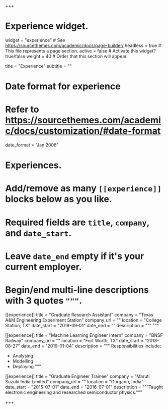 +++
# Experience widget.
widget = "experience"  # See https://sourcethemes.com/academic/docs/page-builder/
headless = true  # This file represents a page section.
active = false  # Activate this widget? true/false
weight = 40  # Order that this section will appear.

title = "Experience"
subtitle = ""

# Date format for experience
#   Refer to https://sourcethemes.com/academic/docs/customization/#date-format
date_format = "Jan 2006"

# Experiences.
#   Add/remove as many `[[experience]]` blocks below as you like.
#   Required fields are `title`, `company`, and `date_start`.
#   Leave `date_end` empty if it's your current employer.
#   Begin/end multi-line descriptions with 3 quotes `"""`.
[[experience]]
  title = "Graduate Research Assistant"
  company = "Texas A&M Engineering Experiment Station"
  company_url = ""
  location = "College Station, TX"
  date_start = "2019-09-01"
  date_end = ""
  description = """
  """


[[experience]]
  title = "Machine Learning Engineer Intern"
  company = "BNSF Railway"
  company_url = ""
  location = "Fort Worth, TX"
  date_start = "2018-08-27"
  date_end = "2019-01-04"
  description = """
  Responsibilities include:
  
  * Analysing
  * Modelling
  * Deploying
  """

[[experience]]
  title = "Graduate Engineer Trainee"
  company = "Maruti Suzuki India Limited"
  company_url = ""
  location = "Gurgaon, India"
  date_start = "2015-07-01"
  date_end = "2016-07-01"
  description = """Taught electronic engineering and researched semiconductor physics."""

+++
